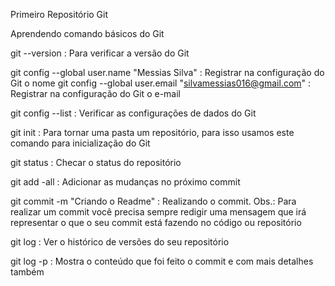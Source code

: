 Primeiro Repositório Git 

Aprendendo comando básicos do Git

git --version : Para verificar a versão do Git

git config --global user.name "Messias Silva" : Registrar na configuração do Git o nome
git config --global user.email "silvamessias016@gmail.com" : Registrar na configuração do Git o e-mail

git config --list : Verificar as configurações de dados do Git

git init : Para tornar uma pasta um repositório, para isso usamos este comando para inicialização do Git 

git status : Checar o status do repositório 

git add -all : Adicionar as mudanças no próximo commit

git commit -m "Criando o Readme" : Realizando o commit. Obs.: Para realizar um commit você precisa sempre redigir uma mensagem que irá representar o que o seu commit está fazendo no código ou repositório

git log : Ver o histórico de versões do seu repositório

git log -p : Mostra o conteúdo que foi feito o commit e com mais detalhes também
